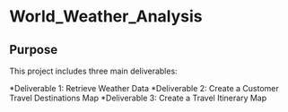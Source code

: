 # World_Weather_Analysis

## Purpose
This project includes three main deliverables:

*Deliverable 1: Retrieve Weather Data
*Deliverable 2: Create a Customer Travel Destinations Map
*Deliverable 3: Create a Travel Itinerary Map
